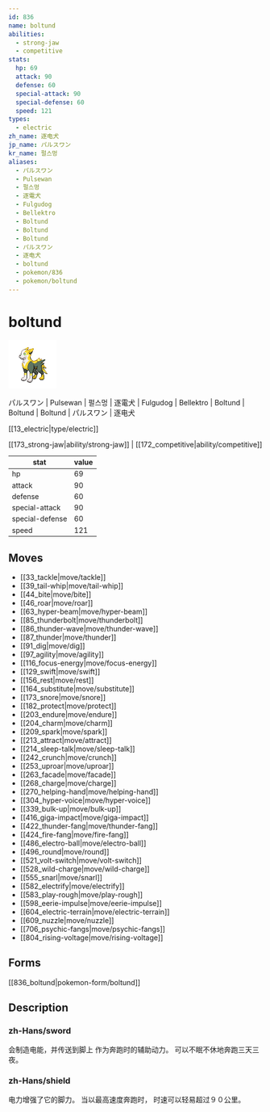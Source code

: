 ```yaml
---
id: 836
name: boltund
abilities:
  - strong-jaw
  - competitive
stats:
  hp: 69
  attack: 90
  defense: 60
  special-attack: 90
  special-defense: 60
  speed: 121
types:
  - electric
zh_name: 逐电犬
jp_name: パルスワン
kr_name: 펄스멍
aliases:
  - パルスワン
  - Pulsewan
  - 펄스멍
  - 逐電犬
  - Fulgudog
  - Bellektro
  - Boltund
  - Boltund
  - Boltund
  - パルスワン
  - 逐电犬
  - boltund
  - pokemon/836
  - pokemon/boltund
---
```

# boltund

![](https://raw.githubusercontent.com/PokeAPI/sprites/master/sprites/pokemon/836.png)

パルスワン | Pulsewan | 펄스멍 | 逐電犬 | Fulgudog | Bellektro | Boltund | Boltund | Boltund | パルスワン | 逐电犬

[[13_electric|type/electric]]

[[173_strong-jaw|ability/strong-jaw]] | [[172_competitive|ability/competitive]]

|stat|value|
|---|---|
|hp|69|
|attack|90|
|defense|60|
|special-attack|90|
|special-defense|60|
|speed|121|


## Moves

- [[33_tackle|move/tackle]]
- [[39_tail-whip|move/tail-whip]]
- [[44_bite|move/bite]]
- [[46_roar|move/roar]]
- [[63_hyper-beam|move/hyper-beam]]
- [[85_thunderbolt|move/thunderbolt]]
- [[86_thunder-wave|move/thunder-wave]]
- [[87_thunder|move/thunder]]
- [[91_dig|move/dig]]
- [[97_agility|move/agility]]
- [[116_focus-energy|move/focus-energy]]
- [[129_swift|move/swift]]
- [[156_rest|move/rest]]
- [[164_substitute|move/substitute]]
- [[173_snore|move/snore]]
- [[182_protect|move/protect]]
- [[203_endure|move/endure]]
- [[204_charm|move/charm]]
- [[209_spark|move/spark]]
- [[213_attract|move/attract]]
- [[214_sleep-talk|move/sleep-talk]]
- [[242_crunch|move/crunch]]
- [[253_uproar|move/uproar]]
- [[263_facade|move/facade]]
- [[268_charge|move/charge]]
- [[270_helping-hand|move/helping-hand]]
- [[304_hyper-voice|move/hyper-voice]]
- [[339_bulk-up|move/bulk-up]]
- [[416_giga-impact|move/giga-impact]]
- [[422_thunder-fang|move/thunder-fang]]
- [[424_fire-fang|move/fire-fang]]
- [[486_electro-ball|move/electro-ball]]
- [[496_round|move/round]]
- [[521_volt-switch|move/volt-switch]]
- [[528_wild-charge|move/wild-charge]]
- [[555_snarl|move/snarl]]
- [[582_electrify|move/electrify]]
- [[583_play-rough|move/play-rough]]
- [[598_eerie-impulse|move/eerie-impulse]]
- [[604_electric-terrain|move/electric-terrain]]
- [[609_nuzzle|move/nuzzle]]
- [[706_psychic-fangs|move/psychic-fangs]]
- [[804_rising-voltage|move/rising-voltage]]

## Forms



[[836_boltund|pokemon-form/boltund]]

## Description

### zh-Hans/sword

会制造电能，并传送到脚上
作为奔跑时的辅助动力。
可以不眠不休地奔跑三天三夜。

### zh-Hans/shield

电力增强了它的脚力。
当以最高速度奔跑时，
时速可以轻易超过９０公里。

